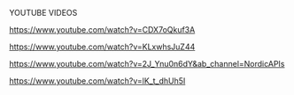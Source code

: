 YOUTUBE VIDEOS

https://www.youtube.com/watch?v=CDX7oQkuf3A

https://www.youtube.com/watch?v=KLxwhsJuZ44

https://www.youtube.com/watch?v=2J_Ynu0n6dY&ab_channel=NordicAPIs

https://www.youtube.com/watch?v=lK_t_dhUh5I


